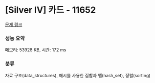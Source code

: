 # [Silver IV] 카드 - 11652 

[문제 링크](https://www.acmicpc.net/problem/11652) 

### 성능 요약

메모리: 53928 KB, 시간: 172 ms

### 분류

자료 구조(data_structures), 해시를 사용한 집합과 맵(hash_set), 정렬(sorting)

